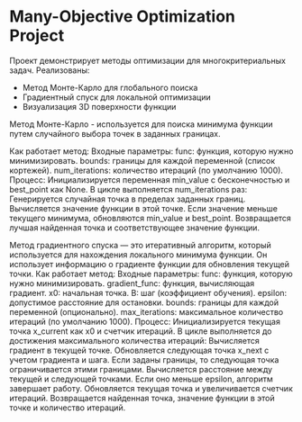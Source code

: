 # Many-Objective Optimization Project

Проект демонстрирует методы оптимизации для многокритериальных задач. Реализованы:
- Метод Монте-Карло для глобального поиска
- Градиентный спуск для локальной оптимизации
- Визуализация 3D поверхности функции


Метод Монте-Карло - используется для поиска минимума функции путем случайного выбора точек в заданных границах.

Как работает метод:
    Входные параметры:
        func: функция, которую нужно минимизировать.
        bounds: границы для каждой переменной (список кортежей).
        num_iterations: количество итераций (по умолчанию 1000).
    Процесс:
        Инициализируется переменная min_value с бесконечностью и best_point как None.
        В цикле выполняется num_iterations раз:
        Генерируется случайная точка в пределах заданных границ.
        Вычисляется значение функции в этой точке.
        Если значение меньше текущего минимума, обновляются min_value и best_point.
        Возвращается лучшая найденная точка и соответствующее значение функции.



Метод градиентного спуска — это итеративный алгоритм, который используется для нахождения локального минимума функции. Он использует информацию о градиенте функции для обновления текущей точки.
    Как работает метод:
        Входные параметры:
            func: функция, которую нужно минимизировать.
            gradient_func: функция, вычисляющая градиент.
            x0: начальная точка.
            B: шаг (коэффициент обучения).
            epsilon: допустимое расстояние для остановки.
            bounds: границы для каждой переменной (опционально).
            max_iterations: максимальное количество итераций (по умолчанию 1000).
        Процесс:
            Инициализируется текущая точка x_current как x0 и счетчик итераций.
            В цикле выполняется до достижения максимального количества итераций:
            Вычисляется градиент в текущей точке.
            Обновляется следующая точка x_next с учетом градиента и шага.
            Если заданы границы, то следующая точка ограничивается этими границами.
            Вычисляется расстояние между текущей и следующей точками. Если оно меньше epsilon, алгоритм завершает работу.
            Обновляется текущая точка и увеличивается счетчик итераций.
            Возвращается найденная точка, значение функции в этой точке и количество итераций.
